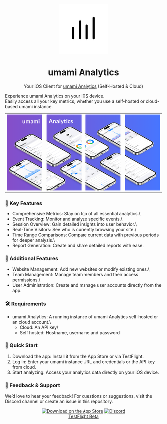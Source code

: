 <div align="center">
    <img src="screenshots/00.png" width="160" alt="umami Analytics App Icon">

# umami Analytics
Your iOS Client for [umami Analytics](https://umami.is) (Self-Hosted & Cloud)
    
</div>

Experience umami Analytics on your iOS device.\
Easily access all your key metrics, whether you use a self-hosted or cloud-based umami instance.

<table>
  <tr>
    <td><img src="screenshots/01.png" width="300" /></td>
    <td><img src="screenshots/02.png" width="300" /></td>
    <td><img src="screenshots/03.png" width="300" /></td>
    <td><img src="screenshots/04.png" width="300" /></td>
  </tr>
</table>

### 🌟 Key Features
- Comprehensive Metrics: Stay on top of all essential analytics.\
- Event Tracking: Monitor and analyze specific events.\
- Session Overview: Gain detailed insights into user behavior.\
- Real-Time Visitors: See who is currently browsing your site.\
- Time Range Comparisons: Compare current data with previous periods for deeper analysis.\
- Report Generation: Create and share detailed reports with ease.

### 🔧 Additional Features
- Website Management: Add new websites or modify existing ones.\
- Team Management: Manage team members and their access permissions.\
- User Administration: Create and manage user accounts directly from the app.

### 🛠 Requirements
- umami Analytics: A running instance of umami Analytics self-hosted or an cloud account.\
    - Cloud: An API key\
    - Self hosted: Hostname, username and password

### 🚀 Quick Start
1.	Download the app: Install it from the App Store or via TestFlight.
2.	Log in: Enter your umami instance URL and credentials or the API key from cloud.
3.	Start analyzing: Access your analytics data directly on your iOS device.

### 📝 Feedback & Support
We’d love to hear your feedback!
For questions or suggestions, visit the Discord channel or create an issue in this repository.

<div align="center">
      
[<img alt="Download on the App Store" src="https://github.com/user-attachments/assets/6b731cd7-e81c-4ce4-9257-7f4dab62cec5" height=28px />](https://apps.apple.com/app/apple-store/id6475239611?pt=118179829&ct=Github&mt=8) [![Discord](https://img.shields.io/badge/Discord-%235865F2.svg?style=for-the-badge&logo=discord&logoColor=white)](https://discord.com/users/1309858624851546242)\
[TestFlight Beta](https://testflight.apple.com/join/AYfPX1Ut) 

</div>